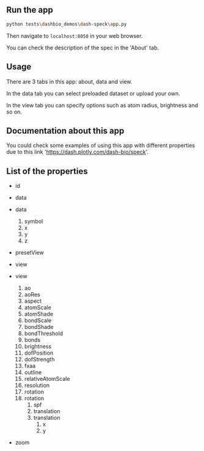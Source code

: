 ## Run the app

```bash
python tests\dashbio_demos\dash-speck\app.py
```
Then navigate to `localhost:8050` in your web browser.

You can check the description of the spec in the 'About' tab.

## Usage

There are 3 tabs in this app: about, data and view.

In the data tab you can select preloaded dataset or upload your own.

In the view tab you can specify options such as atom radius, brightness and so on.

## Documentation about this app

You could check some examples of using this app with different properties due to
this link 'https://dash.plotly.com/dash-bio/speck'.

## List of the properties

- id  

- data           

- data 
  1. symbol 
  2. x
  3. y
  4. z

- presetView      

- view 

- view   
    1. ao  
    2. aoRes  
    3. aspect  
    4. atomScale  
    5. atomShade  
    6. bondScale  
    7. bondShade 
    8. bondThreshold 
    9. bonds 
    10. brightness 
    11. dofPosition 
    12. dofStrength 
    13. fxaa 
    14. outline 
    15. relativeAtomScale 
    16. resolution 
    17. rotation 
    18. rotation 
          1. spf 
          2. translation 
          3. translation 
                1. x
                2. y

- zoom        
